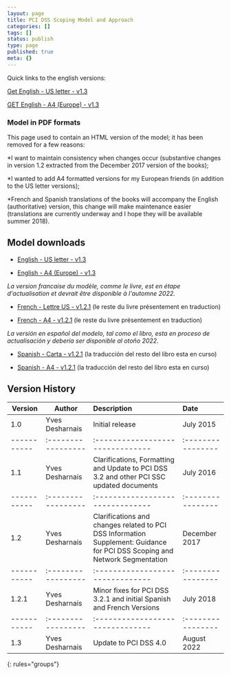 ```yaml
---
layout: page
title: PCI DSS Scoping Model and Approach
categories: []
tags: []
status: publish
type: page
published: true
meta: {}
---
```


Quick links to the english versions:

[Get English - US letter - v1.3](/s/Model-13-EN-US-PCIResources-Scoping-Model-Approach.pdf)

[GET English - A4 (Europe) - v1.3](/s/Model-13-EN-A4-PCIResources-Scoping-Model-Approach.pdf)

### **Model in PDF formats**


This page used to contain an HTML version of the model; it has been removed for a few reasons:

*I want to maintain consistency when changes occur (substantive changes in version 1.2 extracted from the December 2017 version of the books);


*I wanted to add A4 formatted versions for my European friends (in addition to the US letter versions);

*French and Spanish translations of the books will accompany the English (authoritative) version, this change will make maintenance easier (translations are currently underway and I hope they will be available summer 2018).

## Model downloads


* [English - US letter - v1.3](/s/Model-13-EN-US-PCIResources-Scoping-Model-Approach.pdf)

* [English - A4 (Europe) - v1.3](/s/Model-13-EN-A4-PCIResources-Scoping-Model-Approach.pdf)


*La version francaise du modèle, comme le livre, est en étape d'actualisation et devrait être disponible à l'automne 2022.*

* [French - Lettre US - v1.2.1](/s/Model-121-FR-US-PCIResources-Scoping-Model-Approach.pdf) (le reste du livre présentement en traduction)

* [French - A4 - v1.2.1](/s/Model-121-FR-A4-PCIResources-Scoping-Model-Approach.pdf) (le reste du livre présentement en traduction)

*La versión en español del modelo, tal como el libro, esta en proceso de actualisación y debería ser disponible al otoño 2022.*


* [Spanish - Carta - v1.2.1](/s/Model-121-ES-US-PCIResources-Scoping-Model-Approach.pdf) (la traducción del resto del libro esta en curso)

* [Spanish - A4 - v1.2.1](/s/Model-121-ES-A4-PCIResources-Scoping-Model-Approach.pdf) (la traducción del resto del libro esta en curso)

## Version History





| Version   |  Author          | Description                    | Date            |
|-----------|------------------|:-------------------------------|:----------------|
| 1.0       | Yves Desharnais  | Initial release | July 2015    |
|-----------|:-----------------|:-------------------------------|:----------------|
| 1.1       | Yves Desharnais  | Clarifications, Formatting and Update to PCI DSS 3.2 and other PCI SSC updated documents | July 2016   |
|-----------|:-----------------|:-------------------------------|:----------------|
| 1.2       | Yves Desharnais  | Clarifications and changes related to PCI DSS Information Supplement: Guidance for PCI DSS Scoping and Network Segmentation | December 2017   |
|-----------|:-----------------|:-------------------------------|:----------------|
| 1.2.1     | Yves Desharnais  | Minor fixes for PCI DSS 3.2.1 and initial Spanish and French Versions | July 2018   |
|-----------|:-----------------|:-------------------------------|:----------------|
| 1.3       | Yves Desharnais  | Update to PCI DSS 4.0  | August 2022   |
{: rules="groups"}


